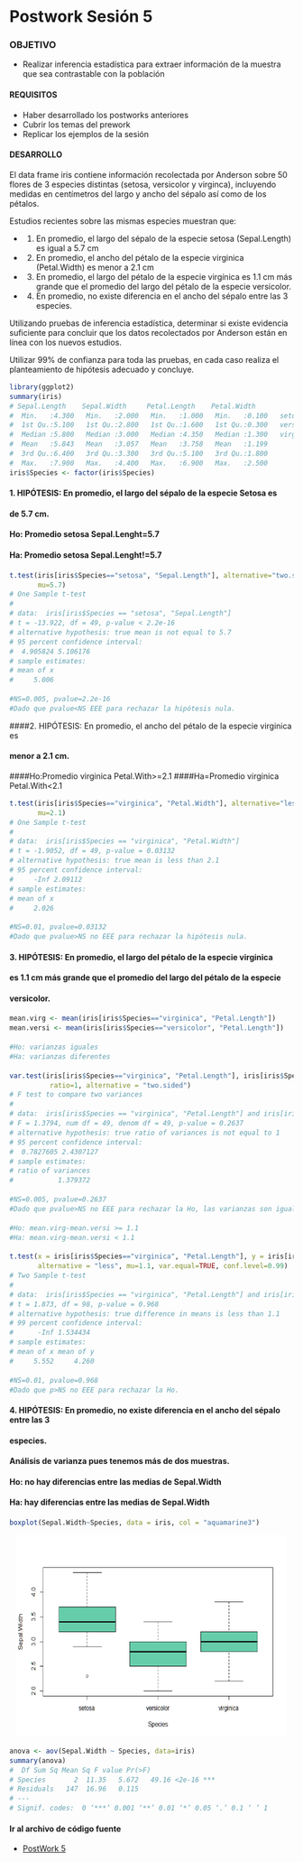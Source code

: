 # Postwork Sesión 5

### OBJETIVO

- Realizar inferencia estadística para extraer información de la muestra que sea contrastable con la población

#### REQUISITOS

- Haber desarrollado los postworks anteriores
- Cubrir los temas del prework
- Replicar los ejemplos de la sesión

#### DESARROLLO

El data frame iris contiene información recolectada por Anderson sobre 50 flores 
de 3 especies distintas (setosa, versicolor y virginca), incluyendo medidas en 
centímetros del largo y ancho del sépalo así como de los pétalos.

Estudios recientes sobre las mismas especies muestran que:
- 1) En promedio, el largo del sépalo de la especie setosa (Sepal.Length) es igual a 5.7 cm
- 2) En promedio, el ancho del pétalo de la especie virginica (Petal.Width) es menor a 2.1 cm
- 3) En promedio, el largo del pétalo de la especie virgínica es 1.1 cm más grande
      que el promedio del largo del pétalo de la especie versicolor.
- 4) En promedio, no existe diferencia en el ancho del sépalo entre las 3 especies.

Utilizando pruebas de inferencia estadística, determinar si existe evidencia suficiente 
para concluir que los datos recolectados por Anderson están en línea con los nuevos 
estudios. 

Utilizar 99% de confianza para toda las pruebas, en cada caso realiza el planteamiento 
de hipótesis adecuado y concluye.
```R
library(ggplot2)
summary(iris)
# Sepal.Length    Sepal.Width     Petal.Length    Petal.Width          Species  
#  Min.   :4.300   Min.   :2.000   Min.   :1.000   Min.   :0.100   setosa    :50  
#  1st Qu.:5.100   1st Qu.:2.800   1st Qu.:1.600   1st Qu.:0.300   versicolor:50  
#  Median :5.800   Median :3.000   Median :4.350   Median :1.300   virginica :50  
#  Mean   :5.843   Mean   :3.057   Mean   :3.758   Mean   :1.199                  
#  3rd Qu.:6.400   3rd Qu.:3.300   3rd Qu.:5.100   3rd Qu.:1.800                  
#  Max.   :7.900   Max.   :4.400   Max.   :6.900   Max.   :2.500  
iris$Species <- factor(iris$Species)
```

#### 1. HIPÓTESIS: En promedio, el largo del sépalo de la especie Setosa es 
#### de 5.7 cm.
#### Ho: Promedio setosa Sepal.Lenght=5.7
#### Ha: Promedio setosa Sepal.Lenght!=5.7

```R
t.test(iris[iris$Species=="setosa", "Sepal.Length"], alternative="two.sided", 
       mu=5.7)
# One Sample t-test
# 
# data:  iris[iris$Species == "setosa", "Sepal.Length"]
# t = -13.922, df = 49, p-value < 2.2e-16
# alternative hypothesis: true mean is not equal to 5.7
# 95 percent confidence interval:
#  4.905824 5.106176
# sample estimates:
# mean of x 
#     5.006        
       
#NS=0.005, pvalue=2.2e-16
#Dado que pvalue<NS EEE para rechazar la hipótesis nula.
```

####2. HIPÓTESIS: En promedio, el ancho del pétalo de la especie virginica es 
#### menor a 2.1 cm.
####Ho:Promedio virginica Petal.With>=2.1
####Ha=Promedio virginica Petal.With<2.1

```R
t.test(iris[iris$Species=="virginica", "Petal.Width"], alternative="less", 
       mu=2.1)
# One Sample t-test
# 
# data:  iris[iris$Species == "virginica", "Petal.Width"]
# t = -1.9052, df = 49, p-value = 0.03132
# alternative hypothesis: true mean is less than 2.1
# 95 percent confidence interval:
#     -Inf 2.09112
# sample estimates:
# mean of x 
#     2.026 

#NS=0.01, pvalue=0.03132
#Dado que pvalue>NS no EEE para rechazar la hipótesis nula.
```

#### 3. HIPÓTESIS: En promedio, el largo del pétalo de la especie virginica 
#### es 1.1 cm más grande que el promedio del largo del pétalo de la especie 
#### versicolor.

```R
mean.virg <- mean(iris[iris$Species=="virginica", "Petal.Length"])
mean.versi <- mean(iris[iris$Species=="versicolor", "Petal.Length"])

#Ho: varianzas iguales
#Ha: varianzas diferentes

var.test(iris[iris$Species=="virginica", "Petal.Length"], iris[iris$Species=="versicolor", "Petal.Length"],
          ratio=1, alternative = "two.sided")
# F test to compare two variances
# 
# data:  iris[iris$Species == "virginica", "Petal.Length"] and iris[iris$Species == "versicolor", "Petal.Length"]
# F = 1.3794, num df = 49, denom df = 49, p-value = 0.2637
# alternative hypothesis: true ratio of variances is not equal to 1
# 95 percent confidence interval:
#  0.7827605 2.4307127
# sample estimates:
# ratio of variances 
#           1.379372 

#NS=0.005, pvalue=0.2637
#Dado que pvalue>NS no EEE para rechazar la Ho, las varianzas son iguales.

#Ho: mean.virg-mean.versi >= 1.1
#Ha: mean.virg-mean.versi < 1.1

t.test(x = iris[iris$Species=="virginica", "Petal.Length"], y = iris[iris$Species=="versicolor", "Petal.Length"],
       alternative = "less", mu=1.1, var.equal=TRUE, conf.level=0.99)
# Two Sample t-test
# 
# data:  iris[iris$Species == "virginica", "Petal.Length"] and iris[iris$Species == "versicolor", "Petal.Length"]
# t = 1.873, df = 98, p-value = 0.968
# alternative hypothesis: true difference in means is less than 1.1
# 99 percent confidence interval:
#      -Inf 1.534434
# sample estimates:
# mean of x mean of y 
#     5.552     4.260 

#NS=0.01, pvalue=0.968
#Dado que p>NS no EEE para rechazar la Ho.
```

#### 4. HIPÓTESIS: En promedio, no existe diferencia en el ancho del sépalo entre las 3 
#### especies.

#### Análisis de varianza pues tenemos más de dos muestras.
#### Ho: no hay diferencias entre las medias de Sepal.Width
#### Ha: hay diferencias entre las medias de Sepal.Width

```R
boxplot(Sepal.Width~Species, data = iris, col = "aquamarine3")
```

<p align="center">
  <img src="img/pw5img1.png" alt="Graph" width="480" height="357">
</p>

```R
anova <- aov(Sepal.Width ~ Species, data=iris)
summary(anova)
#  Df Sum Sq Mean Sq F value Pr(>F)    
# Species       2  11.35   5.672   49.16 <2e-16 ***
# Residuals   147  16.96   0.115                   
# ---
# Signif. codes:  0 ‘***’ 0.001 ‘**’ 0.01 ‘*’ 0.05 ‘.’ 0.1 ‘ ’ 1
```

#### Ir al archivo de código fuente
- [PostWork 5](https://github.com/alsolisc/Postworks/tree/main/src/PostWork5.R)
